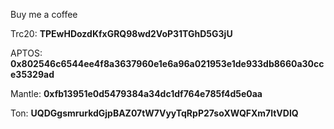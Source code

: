 Buy me a coffee

 Trc20:   **TPEwHDozdKfxGRQ98wd2VoP31TGhD5G3jU**
 
 APTOS:   **0x802546c6544ee4f8a3637960e1e6a96a021953e1de933db8660a30cce35329ad**

 Mantle:  **0xfb13951e0d5479384a34dc1df764e785f4d5e0aa**

 Ton:     **UQDGgsmrurkdGjpBAZ07tW7VyyTqRpP27soXWQFXm7ltVDlQ**
 
